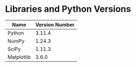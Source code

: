 # Libraries and Python Versions

| Name       | Version Number |
|------------|----------------|
| Python     | 3.11.4         |
| NumPy      | 1.24.3         |
| SciPy      | 1.11.3         |
| Matplotlib |  3.6.0         |
